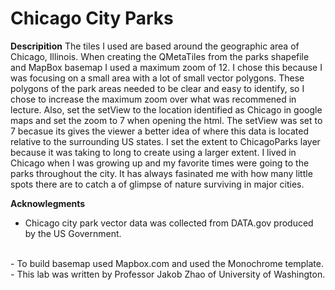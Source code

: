 # Chicago City Parks

__Descripition__
The tiles I used are based around the geographic area of Chicago, Illinois. When creating the QMetaTiles from the parks shapefile and MapBox basemap I used a maximum zoom of 12. I chose this because I was focusing on a small area with a lot of small vector polygons. These polygons of the park areas needed to be clear and easy to identify, so I chose to increase the maximum zoom over what was recommened in lecture. Also, set the setView to the location identified as Chicago in google maps and set the zoom to 7 when opening the html. The setView was set to 7 becasue its gives the viewer a better idea of where this data is located relative to the surrounding US states. I set the extent to ChicagoParks layer because it was taking to long to create using a larger extent. I lived in Chicago when I was growing up and my favorite times were going to the parks throughout the city. It has always fasinated me with how many little spots there are to catch a of glimpse of nature surviving in major cities. <br/>

__Acknowlegments__
- Chicago city park vector data was collected from DATA.gov produced by the US Government.
<br/>
- To build basemap used Mapbox.com and used the Monochrome template.
<br/>
- This lab was written by Professor Jakob Zhao of University of Washington.
